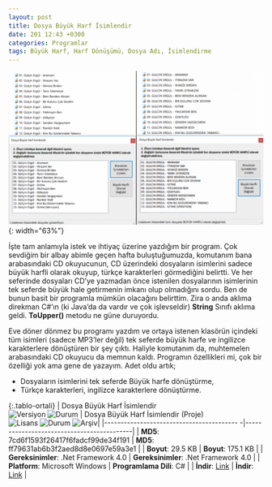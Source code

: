```yaml
---
layout: post
title: Dosya Büyük Harf İsimlendir
date: 201 12:43 +0300
categories: Programlar
tags: Büyük Harf, Harf Dönüşümü, Dosya Adı, İsimlendirme
---
```

![dosya-buyuk-harf-isimlendir](/images/programlar/dosya-buyuk-harf-isimlendir.png){: width="63%"}

İşte tam anlamıyla istek ve ihtiyaç üzerine yazdığım bir program. Çok sevdiğim bir albay abimle geçen hafta buluştuğumuzda, komutanım bana arabasındaki CD okuyucunun, CD üzerindeki dosyaların isimlerini sadece büyük harfli olarak okuyup, türkçe karakterleri görmediğini belirtti. Ve her seferinde dosyaları CD’ye yazmadan önce istenilen dosyalarının isimlerinin tek seferde büyük hale getirmenin imkanı olup olmadığını sordu. Ben de bunun basit bir programla mümkün olacağını belirttim. Zira o anda aklıma direkman C#’ın (ki Java’da da vardır ve çok işlevseldir) **String** Sınıfı aklıma geldi. **ToUpper()** metodu ne güne duruyordu.

Eve döner dönmez bu programı yazdım ve ortaya istenen klasörün içindeki tüm isimleri (sadece MP3’ler değil) tek seferde büyük harfe ve ingilizce karakterlere dönüştüren bir şey çıktı. Haliyle komutanım da, muhtemelen arabasındaki CD okuyucu da memnun kaldı. Programın özellikleri mi, çok bir özelliği yok ama gene de yazayım. Adet oldu artık;

- Dosyaların isimlerini tek seferde Büyük harfe dönüştürme,
- Türkçe karakterleri, ingilizce karakterlere dönüştürme.


{:.tablo-ortali}
| Dosya Büyük Harf İsimlendir
<br>![Versiyon](https://img.shields.io/badge/Versiyon-1.01-blueviolet.svg?style=flat) ![Durum](https://img.shields.io/badge/Durum-Çalışıyor-success.svg?style=flat) | Dosya Büyük Harf İsimlendir
 (Proje)<br>![Lisans](https://img.shields.io/badge/Lisans-MIT-blue.svg?style=flat) ![Durum](https://img.shields.io/badge/Proje-Sonlandırıldı-lightgray.svg?style=flat) ![Arşiv](https://img.shields.io/badge/Arşiv-orange.svg?style=flat)|
|----------------------------------------- -|-------------------------------------------|
| **MD5**: 7cd6f1593f26417f6fadcf99de34f191 | **MD5**: ff79631ab6b3f2aed8d8e0697e59a3e1 | 
| **Boyut**: 29.5 KB                       | **Boyut**: 175.1 KB                         |
| **Gereksinimler**: .Net Framework 4.0     | **Gereksinimler**: .Net Framework 4.0     |
| **Platform**: Microsoft Windows           | **Programlama Dili**: C#                  |
| **İndir**: [Link](http://www.umutd.com/programlar1/dosya-buyuk-harf-isimlendir.zip)         | **İndir**: [Link](http://www.umutd.com/programlar1/dosya-buyuk-harf-isimlendir-proje.zip)                      |